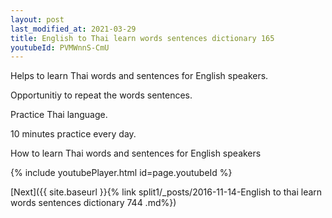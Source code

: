 ```yaml
---
layout: post
last_modified_at: 2021-03-29
title: English to Thai learn words sentences dictionary 165 
youtubeId: PVMWnnS-CmU
---
```

 
 
Helps to learn Thai words and sentences for English speakers.

Opportunitiy to repeat the words sentences. 

Practice Thai language. 
 
10 minutes practice every day. 
 
How to learn Thai words and sentences for English speakers 
 
{% include youtubePlayer.html id=page.youtubeId %}
 
 
[Next]({{ site.baseurl }}{% link  split1/_posts/2016-11-14-English to thai learn words sentences dictionary 744 .md%})
 
